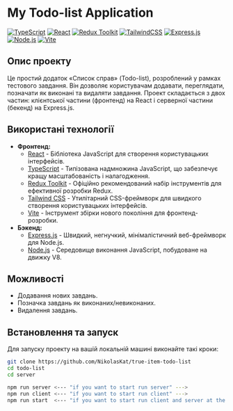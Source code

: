 # My Todo-list Application

[![TypeScript](https://img.shields.io/badge/TypeScript-3178C6?style=for-the-badge&logo=typescript&logoColor=white)](https://www.typescriptlang.org/)
[![React](https://img.shields.io/badge/React-61DAFB?style=for-the-badge&logo=react&logoColor=black)](https://react.dev/)
[![Redux Toolkit](https://img.shields.io/badge/Redux_Toolkit-764ABC?style=for-the-badge&logo=redux&logoColor=white)](https://redux-toolkit.js.org/)
[![TailwindCSS](https://img.shields.io/badge/Tailwind_CSS-06B6D4?style=for-the-badge&logo=tailwindcss&logoColor=white)](https://tailwindcss.com/)
[![Express.js](https://img.shields.io/badge/Express.js-000000?style=for-the-badge&logo=express&logoColor=white)](https://expressjs.com/)
[![Node.js](https://img.shields.io/badge/Node.js-339933?style=for-the-badge&logo=node.js&logoColor=white)](https://nodejs.org/)
[![Vite](https://img.shields.io/badge/Vite-646CFF?style=for-the-badge&logo=vite&logoColor=white)](https://vitejs.dev/)

## Опис проекту

Це простий додаток «Список справ» (Todo-list), розроблений у рамках тестового завдання. Він дозволяє користувачам додавати, переглядати, позначати як виконані та видаляти завдання. Проект складається з двох частин: клієнтської частини (фронтенд) на React і серверної частини (бекенд) на Express.js.

## Використані технології

* **Фронтенд:**
    * [React](https://react.dev/) - Бібліотека JavaScript для створення користувацьких інтерфейсів.
    * [TypeScript](https://www.typescriptlang.org/) - Типізована надмножина JavaScript, що забезпечує кращу масштабованість і налагодження.
    * [Redux Toolkit](https://redux-toolkit.js.org/) - Офіційно рекомендований набір інструментів для ефективної розробки Redux.
    * [Tailwind CSS](https://tailwindcss.com/) - Утилітарний CSS-фреймворк для швидкого створення користувацьких інтерфейсів.
    * [Vite](https://vitejs.dev/) - Інструмент збірки нового покоління для фронтенд-розробки.
* **Бэкенд:**
    * [Express.js](https://expressjs.com/) - Швидкий, негнучкий, мінімалістичний веб-фреймворк для Node.js.
    * [Node.js](https://nodejs.org/) - Середовище виконання JavaScript, побудоване на движку V8.

## Можливості

* Додавання нових завдань.
* Позначка завдань як виконаних/невиконаних.
* Видалення завдань.

## Встановлення та запуск

Для запуску проекту на вашій локальній машині виконайте такі кроки:

```bash
git clone https://github.com/NikolasKat/true-item-todo-list
cd todo-list
cd server

npm run server <--- "if you want to start run server" --->
npm run client <--- "if you want to start run client" --->
npm run start  <--- "if you want to start run client and server at the same time" --->
